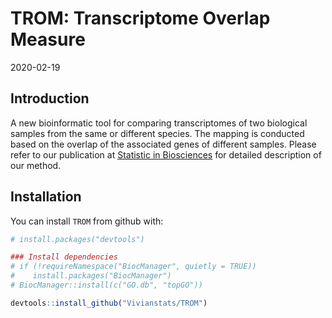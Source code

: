 TROM: Transcriptome Overlap Measure
================
2020-02-19

<!-- README.md is generated from README.Rmd. Please edit that file -->
Introduction
------------

A new bioinformatic tool for comparing transcriptomes of two biological samples from the same or different species. The mapping is conducted based on the overlap of the associated genes of different samples. Please refer to our publication at [Statistic in Biosciences](https://link.springer.com/article/10.1007%2Fs12561-016-9163-y) for detailed description of our method.

Installation
------------

You can install `TROM` from github with:

``` r
# install.packages("devtools")

### Install dependencies 
# if (!requireNamespace("BiocManager", quietly = TRUE))
#    install.packages("BiocManager")
# BiocManager::install(c("GO.db", "topGO"))

devtools::install_github("Vivianstats/TROM")
```

